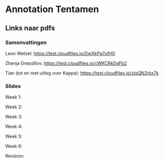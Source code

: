 # Annotation Tentamen
## Links naar pdfs
### Samenvattingen
Leon Wetzel: https://test.cloudfiles.io/DwXkPa7ufH0

Zhenja Gnezdilov: https://test.cloudfiles.io/cWKCRkDqFb2

Tian (tot en met uitleg over Kappa): https://test.cloudfiles.io/zIqQN2rkx7k

### Slides
Week 1:

Week 2:

Week 3:

Week 4:

Week 5:

Week 6:

Revision: 

